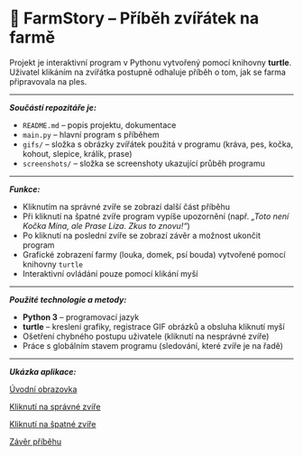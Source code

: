 # 🐄 FarmStory – Příběh zvířátek na farmě

Projekt je interaktivní program v Pythonu vytvořený pomocí knihovny **turtle**.  
Uživatel klikáním na zvířátka postupně odhaluje příběh o tom, jak se farma připravovala na ples.  

---

***Součástí repozitáře je:***
- `README.md` – popis projektu, dokumentace  
- `main.py` – hlavní program s příběhem  
- `gifs/` – složka s obrázky zvířátek použitá v programu (kráva, pes, kočka, kohout, slepice, králík, prase)  
- `screenshots/` – složka se screenshoty ukazující průběh programu  

---

***Funkce:***
- Kliknutím na správné zvíře se zobrazí další část příběhu  
- Při kliknutí na špatné zvíře program vypíše upozornění (např. *„Toto není Kočka Mína, ale Prase Líza. Zkus to znovu!“*)  
- Po kliknutí na poslední zvíře se zobrazí závěr a možnost ukončit program  
- Grafické zobrazení farmy (louka, domek, psí bouda) vytvořené pomocí knihovny `turtle`  
- Interaktivní ovládání pouze pomocí klikání myší  

---

***Použité technologie a metody:***
- **Python 3** – programovací jazyk  
- **turtle** – kreslení grafiky, registrace GIF obrázků a obsluha kliknutí myší  
- Ošetření chybného postupu uživatele (kliknutí na nesprávné zvíře)  
- Práce s globálním stavem programu (sledování, které zvíře je na řadě)  

---

***Ukázka aplikace:***

[Úvodní obrazovka](images/uvodni_strana.png)  

[Kliknutí na správné zvíře](images/klik_spravne_zvire.png)  

[Kliknutí na špatné zvíře](images/klik_spatne_zvire.png)  

[Závěr příběhu](images/zaver_pribehu.png)  
